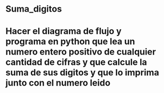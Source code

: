 # Suma_digitos

# Hacer el diagrama de flujo y programa en python que lea un numero entero positivo de cualquier cantidad de cifras y que calcule la suma de sus digitos y que lo imprima junto con el numero leido 